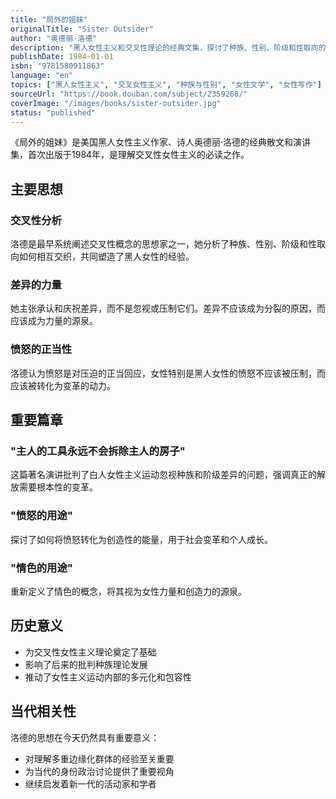 ```yaml
---
title: "局外的姐妹"
originalTitle: "Sister Outsider"
author: "奥德丽·洛德"
description: "黑人女性主义和交叉性理论的经典文集，探讨了种族、性别、阶级和性取向的交织压迫。"
publishDate: 1984-01-01
isbn: "9781580911863"
language: "en"
topics: ["黑人女性主义", "交叉女性主义", "种族与性别", "女性文学", "女性写作"]
sourceUrl: "https://book.douban.com/subject/2359268/"
coverImage: "/images/books/sister-outsider.jpg"
status: "published"
---
```


《局外的姐妹》是美国黑人女性主义作家、诗人奥德丽·洛德的经典散文和演讲集，首次出版于1984年，是理解交叉性女性主义的必读之作。

## 主要思想

### 交叉性分析
洛德是最早系统阐述交叉性概念的思想家之一，她分析了种族、性别、阶级和性取向如何相互交织，共同塑造了黑人女性的经验。

### 差异的力量
她主张承认和庆祝差异，而不是忽视或压制它们。差异不应该成为分裂的原因，而应该成为力量的源泉。

### 愤怒的正当性
洛德认为愤怒是对压迫的正当回应，女性特别是黑人女性的愤怒不应该被压制，而应该被转化为变革的动力。

## 重要篇章

### "主人的工具永远不会拆除主人的房子"
这篇著名演讲批判了白人女性主义运动忽视种族和阶级差异的问题，强调真正的解放需要根本性的变革。

### "愤怒的用途"
探讨了如何将愤怒转化为创造性的能量，用于社会变革和个人成长。

### "情色的用途"
重新定义了情色的概念，将其视为女性力量和创造力的源泉。

## 历史意义

- 为交叉性女性主义理论奠定了基础
- 影响了后来的批判种族理论发展
- 推动了女性主义运动内部的多元化和包容性

## 当代相关性

洛德的思想在今天仍然具有重要意义：
- 对理解多重边缘化群体的经验至关重要
- 为当代的身份政治讨论提供了重要视角
- 继续启发着新一代的活动家和学者